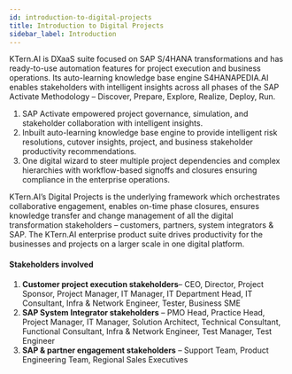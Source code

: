 ```yaml
---
id: introduction-to-digital-projects
title: Introduction to Digital Projects
sidebar_label: Introduction
---
```


KTern.AI is DXaaS suite focused on SAP S/4HANA transformations and has ready-to-use automation features for project execution and business operations. Its auto-learning knowledge base engine S4HANAPEDIA.AI enables stakeholders with intelligent insights across all phases of the SAP Activate Methodology – Discover, Prepare, Explore, Realize, Deploy, Run.

1. SAP Activate empowered project governance, simulation, and stakeholder collaboration with intelligent insights.
2. Inbuilt auto-learning knowledge base engine to provide intelligent risk resolutions, cutover insights, project, and business stakeholder productivity recommendations.
3. One digital wizard to steer multiple project dependencies and complex hierarchies with workflow-based signoffs and closures ensuring compliance in the enterprise operations.

KTern.AI’s Digital Projects is the underlying framework which orchestrates collaborative engagement, enables on-time phase closures, ensures knowledge transfer and change management of all the digital transformation stakeholders – customers, partners, system integrators & SAP. The KTern.AI enterprise product suite drives productivity for the businesses and projects on a larger scale in one digital platform.

#### Stakeholders involved

1. **Customer project execution stakeholders**– CEO, Director, Project Sponsor, Project Manager, IT Manager, IT Department Head, IT Consultant, Infra & Network Engineer, Tester, Business SME
2. **SAP System Integrator stakeholders** – PMO Head, Practice Head, Project Manager, IT Manager, Solution Architect, Technical Consultant, Functional Consultant, Infra & Network Engineer, Test Manager, Test Engineer
3. **SAP & partner engagement stakeholders** – Support Team, Product Engineering Team, Regional Sales Executives
